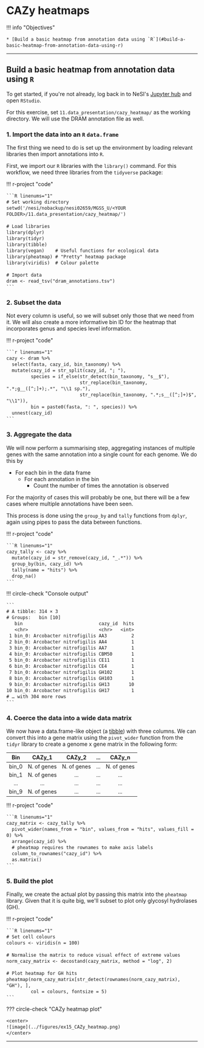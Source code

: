 # CAZy heatmaps

!!! info "Objectives"

    * [Build a basic heatmap from annotation data using `R`](#build-a-basic-heatmap-from-annotation-data-using-r)

---

## Build a basic heatmap from annotation data using `R`

To get started, if you're not already, log back in to NeSI's [Jupyter hub](https://jupyter.nesi.org.nz/hub/login) and open `RStudio`.

For this exercise, set `11.data_presentation/cazy_heatmap/` as the working directory. We will use the DRAM annotation file as well.

### 1. Import the data into an `R` `data.frame`

The first thing we need to do is set up the environment by loading relevant libraries then import annotations into `R`. 

First, we import our `R` libraries with the `library()` command. For this workflow, we need three libraries from the `tidyverse` package:

!!! r-project "code"

    ```R linenums="1"
    # Set working directory
    setwd('/nesi/nobackup/nesi02659/MGSS_U/<YOUR FOLDER>/11.data_presentation/cazy_heatmap/')

    # Load libraries
    library(dplyr)
    library(tidyr)
    library(tibble)
    library(vegan)    # Useful functions for ecological data
    library(pheatmap) # "Pretty" heatmap package
    library(viridis)  # Colour palette

    # Import data
    dram <- read_tsv("dram_annotations.tsv")
    ```

### 2. Subset the data

Not every column is useful, so we will subset only those that we need from it. We will also create a more informative bin ID for the heatmap that incorporates genus and species level information.

!!! r-project "code"

    ```r linenums="1"
    cazy <- dram %>%
      select(fasta, cazy_id, bin_taxonomy) %>%
      mutate(cazy_id = str_split(cazy_id, "; "),
             species = if_else(str_detect(bin_taxonomy, "s__$"),
                               str_replace(bin_taxonomy, ".*;g__([^;]+);.*", "\\1 sp."),
                               str_replace(bin_taxonomy, ".*;s__([^;]+)$", "\\1")),
             bin = paste0(fasta, ": ", species)) %>%
      unnest(cazy_id)
    ```

### 3. Aggregate the data

We will now perform a summarising step, aggregating instances of multiple genes with the same annotation into a single count for each genome. We do this by

- For each bin in the data frame
    - For each annotation in the bin
        - Count the number of times the annotation is observed

For the majority of cases this will probably be one, but there will be a few cases where multiple annotations have been seen.

This process is done using the `group_by` and `tally` functions from `dplyr`, again using pipes to pass the data between functions.

!!! r-project "code"

    ```R linenums="1"
    cazy_tally <- cazy %>%
      mutate(cazy_id = str_remove(cazy_id, "_.*")) %>%
      group_by(bin, cazy_id) %>%
      tally(name = "hits") %>%
      drop_na()
    ```

!!! circle-check "Console output"

    ```
    # A tibble: 314 × 3
    # Groups:   bin [10]
       bin                            cazy_id  hits
       <chr>                          <chr>   <int>
     1 bin_0: Arcobacter nitrofigilis AA3         2
     2 bin_0: Arcobacter nitrofigilis AA4         1
     3 bin_0: Arcobacter nitrofigilis AA7         1
     4 bin_0: Arcobacter nitrofigilis CBM50       1
     5 bin_0: Arcobacter nitrofigilis CE11        1
     6 bin_0: Arcobacter nitrofigilis CE4         1
     7 bin_0: Arcobacter nitrofigilis GH102       1
     8 bin_0: Arcobacter nitrofigilis GH103       1
     9 bin_0: Arcobacter nitrofigilis GH13       10
    10 bin_0: Arcobacter nitrofigilis GH17        1
    # … with 304 more rows
    ```

### 4. Coerce the data into a wide data matrix

We now have a data.frame-like object (a [tibble](https://tibble.tidyverse.org/)) with three columns. We can convert this into a gene matrix using the `pivot_wider` function from the `tidyr` library to create a genome x gene matrix in the following form:

|Bin|CAZy_1|CAZy_2|...|CAZy_n|
|:---:|:---:|:---:|:---:|:---:|
|bin_0|N. of genes|N. of genes|...|N. of genes|
|bin_1|N. of genes|...|...|...|
|...|...|...|...|...|
|bin_9|N. of genes|...|...|...|

!!! r-project "code"

    ```R linenums="1"
    cazy_matrix <- cazy_tally %>%
      pivot_wider(names_from = "bin", values_from = "hits", values_fill = 0) %>%
      arrange(cazy_id) %>%
      # pheatmap requires the rownames to make axis labels
      column_to_rownames("cazy_id") %>%
      as.matrix()
    ```

### 5. Build the plot

Finally, we create the actual plot by passing this matrix into the `pheatmap` library. Given that it is quite big, we'll subset to plot only glycosyl hydrolases (GH).

!!! r-project "code"

    ```R linenums="1"
    # Set cell colours
    colours <- viridis(n = 100)

    # Normalise the matrix to reduce visual effect of extreme values
    norm_cazy_matrix <- decostand(cazy_matrix, method = "log", 2)

    # Plot heatmap for GH hits
    pheatmap(norm_cazy_matrix[str_detect(rownames(norm_cazy_matrix), "GH"), ], 
             col = colours, fontsize = 5)
    ```

??? circle-check "CAZy heatmap plot"

    <center>
    ![image](../figures/ex15_CAZy_heatmap.png)
    </center>

---
